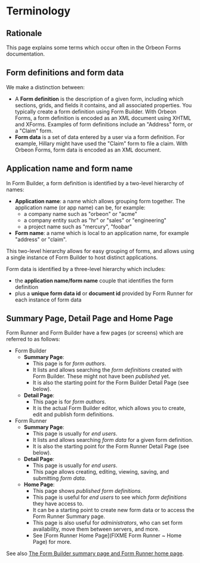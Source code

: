 # Terminology

<!-- toc -->

## Rationale

This page explains some terms which occur often in the Orbeon Forms documentation.

## Form definitions and form data

We make a distinction between:

* A __Form definition__ is the description of a given form, including which sections, grids, and fields it contains, and all associated properties. You typically create a form definition using Form Builder. With Orbeon Forms, a form definition is encoded as an XML document using XHTML and XForms. Examples of form definitions include an "Address" form, or a "Claim" form.
* __Form data__ is a set of data entered by a user via a form definition. For example, Hillary might have used the "Claim" form to file a claim. With Orbeon Forms, form data is encoded as an XML document.

## Application name and form name

In Form Builder, a form definition is identified by a two-level hierarchy of names:

- __Application name__: a name which allows grouping form together. The application name (or app name) can be, for example:
  - a company name such as "orbeon" or "acme"
  - a company entity such as "hr" or "sales" or "engineering"
  - a project name such as "mercury", "foobar"
- __Form name__: a name which is local to an application name, for example "address" or "claim".

This two-level hierarchy allows for easy grouping of forms, and allows using a single instance of Form Builder to host distinct applications.

Form data is identified by a three-level hierarchy which includes:

- the __application name/form name__ couple that identifies the form definition
- plus a __unique form data id__ or __document id__ provided by Form Runner for each instance of form data

## Summary Page, Detail Page and Home Page

Form Runner and Form Builder have a few pages (or screens) which are referred to as follows:

- Form Builder
  - __Summary Page__:
    - This page is for *form authors*.
    - It lists and allows searching the *form definitions* created with Form Builder. These might not have been *published* yet.
    - It is also the starting point for the Form Builder Detail Page (see below).
  - __Detail Page__:
    - This page is for *form authors*.
    - It is the actual Form Builder editor, which allows you to create, edit and publish form definitions.
- Form Runner
  - __Summary Page__:
    - This page is usually for *end users*.
    - It lists and allows searching *form data* for a given form definition.
    - It is also the starting point for the Form Runner Detail Page (see below).
  - __Detail Page__:
    - This page is usually for *end users*.
    - This page allows creating, editing, viewing, saving, and submitting *form data*.
  - __Home Page__:
    - This page shows *published form definitions*.
    - This page is useful for *end users* to see which *form definitions* they have access to.
    - It can be a starting point to create new form data or to access the Form Runner Summary page.
    - This page is also useful for *administrators*, who can set form availability, move them between servers, and more.
    - See [Form Runner Home Page](FIXME Form Runner ~ Home Page) for more.

See also [The Form Builder summary page and Form Runner home page](http://blog.orbeon.com/2014/06/the-form-builder-summary-page-and-form.html).
